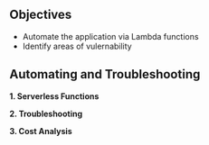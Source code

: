 ## Objectives

- Automate the application via Lambda functions
- Identify areas of vulernability

## Automating and Troubleshooting

**1. Serverless Functions**

**2. Troubleshooting**

**3. Cost Analysis**